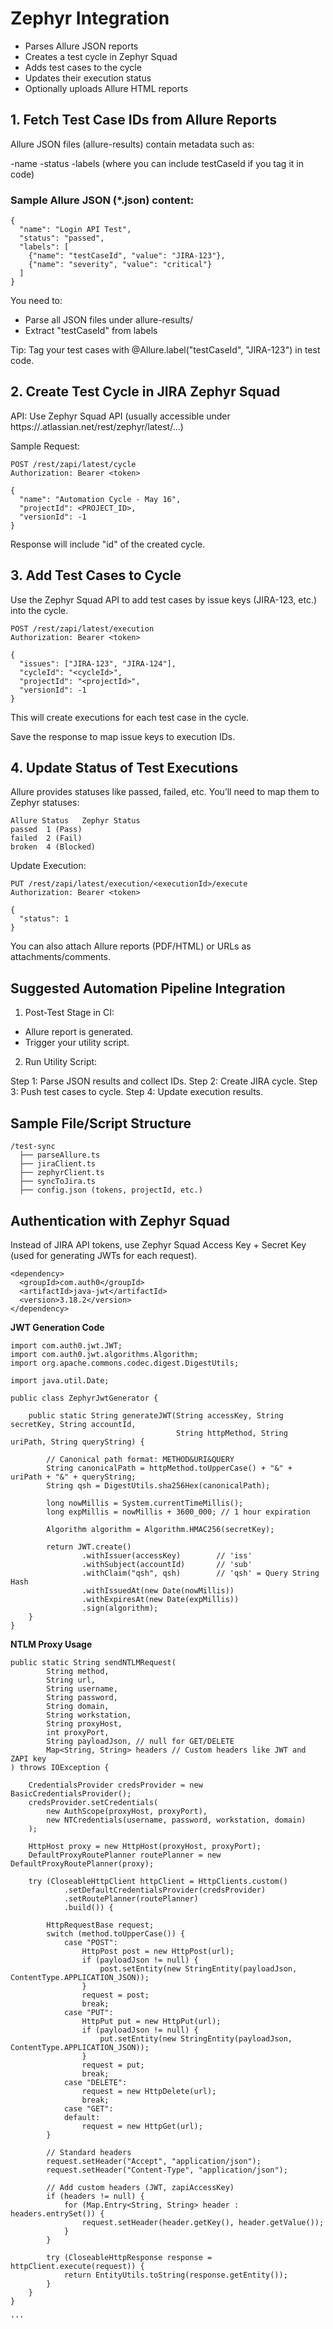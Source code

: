 # Zephyr Integration

- Parses Allure JSON reports
- Creates a test cycle in Zephyr Squad
- Adds test cases to the cycle
- Updates their execution status
- Optionally uploads Allure HTML reports


## 1. Fetch Test Case IDs from Allure Reports
Allure JSON files (allure-results) contain metadata such as:

-name
-status
-labels (where you can include testCaseId if you tag it in code)

### Sample Allure JSON (*.json) content:
```
{
  "name": "Login API Test",
  "status": "passed",
  "labels": [
    {"name": "testCaseId", "value": "JIRA-123"},
    {"name": "severity", "value": "critical"}
  ]
}
```
You need to:

- Parse all JSON files under allure-results/
- Extract "testCaseId" from labels

Tip: Tag your test cases with @Allure.label("testCaseId", "JIRA-123") in test code.

## 2. Create Test Cycle in JIRA Zephyr Squad
API: Use Zephyr Squad API
(usually accessible under https://<your-domain>.atlassian.net/rest/zephyr/latest/...)

Sample Request:
```
POST /rest/zapi/latest/cycle
Authorization: Bearer <token>

{
  "name": "Automation Cycle - May 16",
  "projectId": <PROJECT_ID>,
  "versionId": -1
}
```
Response will include "id" of the created cycle.

## 3. Add Test Cases to Cycle
Use the Zephyr Squad API to add test cases by issue keys (JIRA-123, etc.) into the cycle.

```
POST /rest/zapi/latest/execution
Authorization: Bearer <token>

{
  "issues": ["JIRA-123", "JIRA-124"],
  "cycleId": "<cycleId>",
  "projectId": "<projectId>",
  "versionId": -1
}
```

This will create executions for each test case in the cycle.

Save the response to map issue keys to execution IDs.

## 4. Update Status of Test Executions
Allure provides statuses like passed, failed, etc. You’ll need to map them to Zephyr statuses:
```
Allure Status	Zephyr Status
passed	1 (Pass)
failed	2 (Fail)
broken	4 (Blocked)
```

Update Execution:
```
PUT /rest/zapi/latest/execution/<executionId>/execute
Authorization: Bearer <token>

{
  "status": 1
}
```
You can also attach Allure reports (PDF/HTML) or URLs as attachments/comments.

## Suggested Automation Pipeline Integration

1. Post-Test Stage in CI:

- Allure report is generated.
- Trigger your utility script.

2. Run Utility Script:

Step 1: Parse JSON results and collect IDs.
Step 2: Create JIRA cycle.
Step 3: Push test cases to cycle.
Step 4: Update execution results.

## Sample File/Script Structure
```
/test-sync
  ├── parseAllure.ts
  ├── jiraClient.ts
  ├── zephyrClient.ts
  ├── syncToJira.ts
  ├── config.json (tokens, projectId, etc.)
```

## Authentication with Zephyr Squad

Instead of JIRA API tokens, use Zephyr Squad Access Key + Secret Key (used for generating JWTs for each request).

```
<dependency>
  <groupId>com.auth0</groupId>
  <artifactId>java-jwt</artifactId>
  <version>3.18.2</version>
</dependency>

```
**JWT Generation Code**
```
import com.auth0.jwt.JWT;
import com.auth0.jwt.algorithms.Algorithm;
import org.apache.commons.codec.digest.DigestUtils;

import java.util.Date;

public class ZephyrJwtGenerator {

    public static String generateJWT(String accessKey, String secretKey, String accountId,
                                     String httpMethod, String uriPath, String queryString) {

        // Canonical path format: METHOD&URI&QUERY
        String canonicalPath = httpMethod.toUpperCase() + "&" + uriPath + "&" + queryString;
        String qsh = DigestUtils.sha256Hex(canonicalPath);

        long nowMillis = System.currentTimeMillis();
        long expMillis = nowMillis + 3600_000; // 1 hour expiration

        Algorithm algorithm = Algorithm.HMAC256(secretKey);

        return JWT.create()
                .withIssuer(accessKey)        // 'iss'
                .withSubject(accountId)       // 'sub'
                .withClaim("qsh", qsh)        // 'qsh' = Query String Hash
                .withIssuedAt(new Date(nowMillis))
                .withExpiresAt(new Date(expMillis))
                .sign(algorithm);
    }
}
```
**NTLM Proxy Usage**
```
public static String sendNTLMRequest(
        String method,
        String url,
        String username,
        String password,
        String domain,
        String workstation,
        String proxyHost,
        int proxyPort,
        String payloadJson, // null for GET/DELETE
        Map<String, String> headers // Custom headers like JWT and ZAPI key
) throws IOException {

    CredentialsProvider credsProvider = new BasicCredentialsProvider();
    credsProvider.setCredentials(
        new AuthScope(proxyHost, proxyPort),
        new NTCredentials(username, password, workstation, domain)
    );

    HttpHost proxy = new HttpHost(proxyHost, proxyPort);
    DefaultProxyRoutePlanner routePlanner = new DefaultProxyRoutePlanner(proxy);

    try (CloseableHttpClient httpClient = HttpClients.custom()
            .setDefaultCredentialsProvider(credsProvider)
            .setRoutePlanner(routePlanner)
            .build()) {

        HttpRequestBase request;
        switch (method.toUpperCase()) {
            case "POST":
                HttpPost post = new HttpPost(url);
                if (payloadJson != null) {
                    post.setEntity(new StringEntity(payloadJson, ContentType.APPLICATION_JSON));
                }
                request = post;
                break;
            case "PUT":
                HttpPut put = new HttpPut(url);
                if (payloadJson != null) {
                    put.setEntity(new StringEntity(payloadJson, ContentType.APPLICATION_JSON));
                }
                request = put;
                break;
            case "DELETE":
                request = new HttpDelete(url);
                break;
            case "GET":
            default:
                request = new HttpGet(url);
        }

        // Standard headers
        request.setHeader("Accept", "application/json");
        request.setHeader("Content-Type", "application/json");

        // Add custom headers (JWT, zapiAccessKey)
        if (headers != null) {
            for (Map.Entry<String, String> header : headers.entrySet()) {
                request.setHeader(header.getKey(), header.getValue());
            }
        }

        try (CloseableHttpResponse response = httpClient.execute(request)) {
            return EntityUtils.toString(response.getEntity());
        }
    }
}

'''
